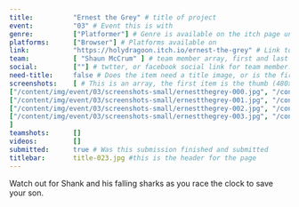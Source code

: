 ```yaml
---
title:          "Ernest the Grey" # title of project
event:          "03" # Event this is with
genre:          ["Platformer"] # Genre is available on the itch page under more information
platforms:      ["Browser"] # Platforms available on
link:           "https://holydragoon.itch.io/ernest-the-grey" # Link to ITCH page
team:           [ "Shaun McCrum" ] # team member array, first and last name only, will auto match against previous entries eventually
social:         [""] # twtter, or facebook social link for team member. This can be an array to match the team array
need-title:     false # Does the item need a title image, or is the first image in the screenshots it
screenshots:    [ # This is an array, the first item is the thumb (480x270), and the second is the screenshot (1920x1080)
["/content/img/event/03/screenshots-small/ernestthegrey-000.jpg", "/content/img/event/03/screenshots/ernestthegrey-000.jpg"],
["/content/img/event/03/screenshots-small/ernestthegrey-001.jpg", "/content/img/event/03/screenshots/ernestthegrey-001.jpg"],
["/content/img/event/03/screenshots-small/ernestthegrey-002.jpg", "/content/img/event/03/screenshots/ernestthegrey-002.jpg"],
["/content/img/event/03/screenshots-small/ernestthegrey-003.jpg", "/content/img/event/03/screenshots/ernestthegrey-003.jpg"]
]
teamshots:      []
videos:         []
submitted:      true # Was this submission finished and submitted
titlebar:       title-023.jpg #this is the header for the page
---
```

Watch out for Shank and his falling sharks as you race the clock to save your son.